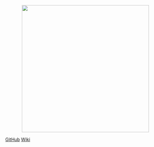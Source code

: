 <p align = "center"> <img src="https://github.com/EPS-2024-1-Cryptobot/docs/assets/69814362/a01577a9-bb81-4968-b2f1-80ed2e332cce" height="400px" width="400px" /> </p> 

[GitHub](https://github.com/EPS-2024-1-Cryptobot/docs)
[Wiki](./README.md)